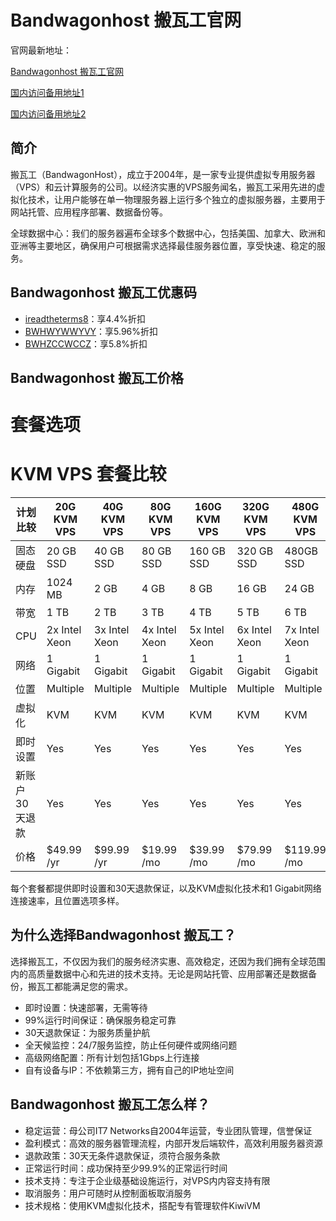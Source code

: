# Bandwagonhost 搬瓦工官网

官网最新地址：

[Bandwagonhost 搬瓦工官网](https://bandwagonhost.com/aff.php?aff=74518)

[国内访问备用地址1](https://bwh88.net/aff.php?aff=74518)

[国内访问备用地址2](https://bwh81.net/aff.php?aff=74518)


## 简介

搬瓦工（BandwagonHost），成立于2004年，是一家专业提供虚拟专用服务器（VPS）和云计算服务的公司。以经济实惠的VPS服务闻名，搬瓦工采用先进的虚拟化技术，让用户能够在单一物理服务器上运行多个独立的虚拟服务器，主要用于网站托管、应用程序部署、数据备份等。

全球数据中心：我们的服务器遍布全球多个数据中心，包括美国、加拿大、欧洲和亚洲等主要地区，确保用户可根据需求选择最佳服务器位置，享受快速、稳定的服务。

## Bandwagonhost 搬瓦工优惠码

- [ireadtheterms8](https://bandwagonhost.com/aff.php?aff=74518)：享4.4%折扣
- [BWHWYWWYVY](https://bandwagonhost.com/aff.php?aff=74518)：享5.96%折扣
- [BWHZCCWCCZ](https://bandwagonhost.com/aff.php?aff=74518)：享5.8%折扣


## Bandwagonhost 搬瓦工价格

# 套餐选项

# KVM VPS 套餐比较

| 计划比较         | 20G KVM VPS | 40G KVM VPS | 80G KVM VPS | 160G KVM VPS | 320G KVM VPS | 480G KVM VPS |
|--------------|-------------|-------------|-------------|--------------|--------------|--------------|
| 固态硬盘        | 20 GB SSD   | 40 GB SSD   | 80 GB SSD   | 160 GB SSD   | 320 GB SSD   | 480GB SSD    |
| 内存          | 1024 MB     | 2 GB        | 4 GB        | 8 GB         | 16 GB        | 24 GB        |
| 带宽          | 1 TB        | 2 TB        | 3 TB        | 4 TB         | 5 TB         | 6 TB         |
| CPU         | 2x Intel Xeon | 3x Intel Xeon | 4x Intel Xeon | 5x Intel Xeon  | 6x Intel Xeon  | 7x Intel Xeon  |
| 网络          | 1 Gigabit   | 1 Gigabit   | 1 Gigabit   | 1 Gigabit    | 1 Gigabit    | 1 Gigabit    |
| 位置          | Multiple    | Multiple    | Multiple    | Multiple     | Multiple     | Multiple     |
| 虚拟化         | KVM        | KVM        | KVM        | KVM         | KVM         | KVM         |
| 即时设置        | Yes        | Yes        | Yes        | Yes         | Yes         | Yes         |
| 新账户30天退款   | Yes        | Yes        | Yes        | Yes         | Yes         | Yes         |
| 价格          | $49.99 /yr | $99.99 /yr | $19.99 /mo | $39.99 /mo  | $79.99 /mo  | $119.99 /mo |

每个套餐都提供即时设置和30天退款保证，以及KVM虚拟化技术和1 Gigabit网络连接速率，且位置选项多样。


## 为什么选择Bandwagonhost 搬瓦工？

选择搬瓦工，不仅因为我们的服务经济实惠、高效稳定，还因为我们拥有全球范围内的高质量数据中心和先进的技术支持。无论是网站托管、应用部署还是数据备份，搬瓦工都能满足您的需求。

- 即时设置：快速部署，无需等待
- 99%运行时间保证：确保服务稳定可靠
- 30天退款保证：为服务质量护航
- 全天候监控：24/7服务监控，防止任何硬件或网络问题
- 高级网络配置：所有计划包括1Gbps上行连接
- 自有设备与IP：不依赖第三方，拥有自己的IP地址空间

## Bandwagonhost 搬瓦工怎么样？

- 稳定运营：母公司IT7 Networks自2004年运营，专业团队管理，信誉保证
- 盈利模式：高效的服务器管理流程，内部开发后端软件，高效利用服务器资源
- 退款政策：30天无条件退款保证，须符合服务条款
- 正常运行时间：成功保持至少99.9%的正常运行时间
- 技术支持：专注于企业级基础设施运行，对VPS内内容支持有限
- 取消服务：用户可随时从控制面板取消服务
- 技术规格：使用KVM虚拟化技术，搭配专有管理软件KiwiVM

